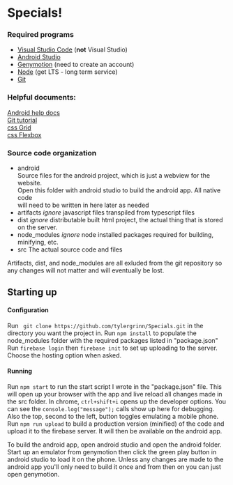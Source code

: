 # Specials!

### Required programs
* [Visual Studio Code](https://code.visualstudio.com/) (**not** Visual Studio)
* [Android Studio](https://developer.android.com/studio/index.html)
* [Genymotion](https://www.genymotion.com/fun-zone/) (need to create an account)
* [Node](https://nodejs.org/en/) (get LTS - long term service)
* [Git](https://git-scm.com/downloads)

### Helpful documents:
[Android help docs](https://developer.android.com/guide/webapps/index.html)  
[Git tutorial](https://try.github.io/levels/1/challenges/1)  
[css Grid](https://css-tricks.com/snippets/css/complete-guide-grid/)  
[css Flexbox](https://css-tricks.com/snippets/css/a-guide-to-flexbox/)  

### Source code organization
* android  
    Source files for the android project, which is just a webview for the website.  
    Open this folder with android studio to build the android app. All native code  
    will need to be written in here later as needed
* artifacts *ignore*
    javascript files transpiled from typescript files
* dist *ignore*
    distributable built html project, the actual thing that is stored on the server.
* node_modules *ignore*
    node installed packages required for building, minifying, etc. 
* src
    The actual source code and files

Artifacts, dist, and node_modules are all exluded from the git repository so any changes will not matter and will eventually be lost.

## Starting up

#### Configuration
Run ``` git clone https://github.com/tylergrinn/Specials.git``` in the directory you want the project in.
Run ``` npm install ``` to populate the node_modules folder with the required packages listed in "package.json"  
Run ``` firebase login ``` then ``` firebase init ``` to set up uploading to the server. Choose the hosting option when asked.

#### Running
Run ``` npm start ``` to run the start script I wrote in the "package.json" file. This will open up your browser with the app and live reload all changes made in the src folder. In chrome, ``` ctrl+shift+i ``` opens up the developer options. You can see the ``` console.log("message"); ``` calls show up here for debugging. Also the top, second to the left, button toggles emulating a mobile phone.  
Run ``` npm run upload ``` to build a production version (minified) of the code and upload it to the firebase server. It will then be available on the android app.

To build the android app, open android studio and open the android folder. Start up an emulator from genymotion then click the green play button in android studio to load it on the phone. Unless any changes are made to the android app you'll only need to build it once and from then on you can just open genymotion.